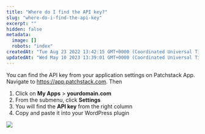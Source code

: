 ```yaml
---
title: "Where do I find the API key?"
slug: "where-do-i-find-the-api-key"
excerpt: ""
hidden: false
metadata: 
  image: []
  robots: "index"
createdAt: "Tue Aug 23 2022 13:42:15 GMT+0000 (Coordinated Universal Time)"
updatedAt: "Wed May 10 2023 13:39:01 GMT+0000 (Coordinated Universal Time)"
---
```

You can find the API key from your application settings on Patchstack App.  
Navigate to <a href="https://app.patchstack.com" target="_blank">https\://app.patchstack.com</a>. Then

<ol><li>Click on <b>My Apps</b> > <b>yourdomain.com</b></li>
<li>From the submenu, click <b>Settings</b></li>
<li>You will find the <b>API key</b> from the right column</li>
<li>Copy and paste it into your WordPress plugin</li></ol>

![](https://files.readme.io/d285f3b-small-Patchstack_api_key_settings.png)
